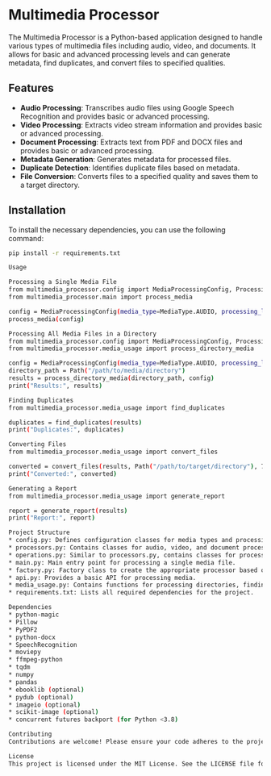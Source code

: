 # Multimedia Processor

The Multimedia Processor is a Python-based application designed to handle various types of multimedia files including audio, video, and documents. It allows for basic and advanced processing levels and can generate metadata, find duplicates, and convert files to specified qualities.

## Features

- **Audio Processing**: Transcribes audio files using Google Speech Recognition and provides basic or advanced processing.
- **Video Processing**: Extracts video stream information and provides basic or advanced processing.
- **Document Processing**: Extracts text from PDF and DOCX files and provides basic or advanced processing.
- **Metadata Generation**: Generates metadata for processed files.
- **Duplicate Detection**: Identifies duplicate files based on metadata.
- **File Conversion**: Converts files to a specified quality and saves them to a target directory.

## Installation

To install the necessary dependencies, you can use the following command:

```bash
pip install -r requirements.txt

Usage

Processing a Single Media File
from multimedia_processor.config import MediaProcessingConfig, ProcessingLevel, MediaType
from multimedia_processor.main import process_media

config = MediaProcessingConfig(media_type=MediaType.AUDIO, processing_level=ProcessingLevel.ADVANCED, file_path='path/to/audio/file.wav')
process_media(config)

Processing All Media Files in a Directory
from multimedia_processor.config import MediaProcessingConfig, ProcessingLevel, MediaType
from multimedia_processor.media_usage import process_directory_media

config = MediaProcessingConfig(media_type=MediaType.AUDIO, processing_level=ProcessingLevel.ADVANCED, file_path='path/to/audio/file.wav')
directory_path = Path("/path/to/media/directory")
results = process_directory_media(directory_path, config)
print("Results:", results)

Finding Duplicates
from multimedia_processor.media_usage import find_duplicates

duplicates = find_duplicates(results)
print("Duplicates:", duplicates)

Converting Files
from multimedia_processor.media_usage import convert_files

converted = convert_files(results, Path("/path/to/target/directory"), 75)
print("Converted:", converted)

Generating a Report
from multimedia_processor.media_usage import generate_report

report = generate_report(results)
print("Report:", report)

Project Structure
* config.py: Defines configuration classes for media types and processing levels.
* processors.py: Contains classes for audio, video, and document processing.
* operations.py: Similar to processors.py, contains classes for processing operations.
* main.py: Main entry point for processing a single media file.
* factory.py: Factory class to create the appropriate processor based on the media type and processing level.
* api.py: Provides a basic API for processing media.
* media_usage.py: Contains functions for processing directories, finding duplicates, converting files, and generating reports.
* requirements.txt: Lists all required dependencies for the project.

Dependencies
* python-magic
* Pillow
* PyPDF2
* python-docx
* SpeechRecognition
* moviepy
* ffmpeg-python
* tqdm
* numpy
* pandas
* ebooklib (optional)
* pydub (optional)
* imageio (optional)
* scikit-image (optional)
* concurrent futures backport (for Python <3.8)

Contributing
Contributions are welcome! Please ensure your code adheres to the project’s coding standards and includes appropriate tests.

License
This project is licensed under the MIT License. See the LICENSE file for details.

